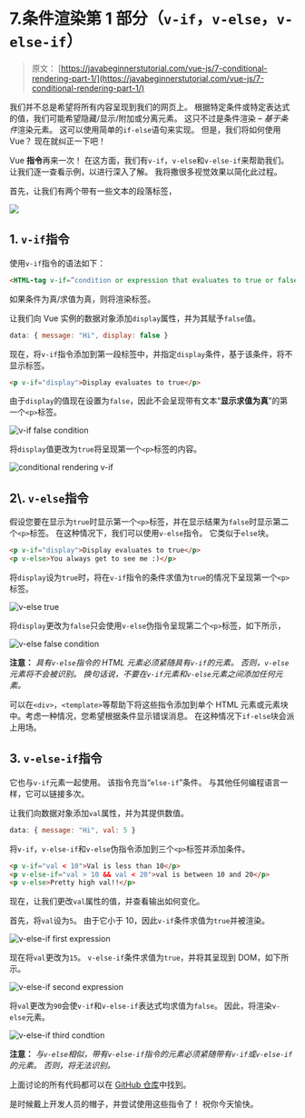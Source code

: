 # 7.条件渲染第 1 部分（`v-if`，`v-else`，`v-else-if`）

> 原文： [https://javabeginnerstutorial.com/vue-js/7-conditional-rendering-part-1/](https://javabeginnerstutorial.com/vue-js/7-conditional-rendering-part-1/)

我们并不总是希望将所有内容呈现到我们的网页上。 根据特定条件或特定表达式的值，我们可能希望隐藏/显示/附加或分离元素。 这只不过是条件渲染 – *基于条件*渲染元素。 这可以使用简单的`if-else`语句来实现。 但是，我们将如何使用 Vue？ 现在就纠正一下吧！

Vue **指令**再来一次！ 在这方面，我们有`v-if`，`v-else`和`v-else-if`来帮助我们。 让我们逐一查看示例，以进行深入了解。 我将撒很多视觉效果以简化此过程。

首先，让我们有两个带有一些文本的段落标签，

![](img/14aaafae94bb48d942bd3f553d948bfd.png)

## **1\. `v-if`指令**

使用`v-if`指令的语法如下：

```html
<HTML-tag v-if=”condition or expression that evaluates to true or false”>
```

如果条件为真/求值为真，则将渲染标签。

让我们向 Vue 实例的数据对象添加`display`属性，并为其赋予`false`值。

```javascript
data: { message: "Hi", display: false } 
```

现在，将`v-if`指令添加到第一段标签中，并指定`display`条件，基于该条件，将不显示标签。

```html
<p v-if="display">Display evaluates to true</p>
```

由于`display`的值现在设置为`false`，因此不会呈现带有文本“**显示求值为真**”的第一个`<p>`标签。

![v-if false condition](img/683e241dceed1bc821e64308c0558eb1.png)

将`display`值更改为`true`将呈现第一个`<p>`标签的内容。

![conditional rendering v-if](img/b81014dd6939b1699e77e2dc0eef84b9.png)

## **2\\. `v-else`指令**

假设您要在显示为`true`时显示第一个`<p>`标签，并在显示结果为`false`时显示第二个`<p>`标签。 在这种情况下，我们可以使用`v-else`指令。 它类似于`else`块。

```html
<p v-if="display">Display evaluates to true</p> 
<p v-else>You always get to see me :)</p>
```

将`display`设为`true`时，将在`v-if`指令的条件求值为`true`的情况下呈现第一个`<p>`标签。

![v-else true](img/7d0940f1b5db61e3875cb2e2263d9f58.png)

将`display`更改为`false`只会使用`v-else`伪指令呈现第二个`<p>`标签，如下所示，

![v-else false condition](img/0f65cbd6fe9e24b6e96377776a4ac52f.png)

**注意：** *具有`v-else`指令的 HTML 元素必须紧随具有`v-if`的元素。 否则，`v-else`元素将不会被识别。 换句话说，不要在`v-if`元素和`v-else`元素之间添加任何元素。*

可以在`<div>`，`<template>`等帮助下将这些指令添加到单个 HTML 元素或元素块中。考虑一种情况，您希望根据条件显示错误消息。 在这种情况下`if-else`块会派上用场。

## **3\. `v-else-if`指令**

它也与`v-if`元素一起使用。 该指令充当“`else-if`”条件。 与其他任何编程语言一样，它可以链接多次。

让我们向数据对象添加`val`属性，并为其提供数值。

```javascript
data: { message: "Hi", val: 5 }
```

将`v-if`，`v-else-if`和`v-else`伪指令添加到三个`<p>`标签并添加条件。

```html
<p v-if="val < 10">Val is less than 10</p> 
<p v-else-if="val > 10 && val < 20">val is between 10 and 20</p> 
<p v-else>Pretty high val!!</p>
```

现在，让我们更改`val`属性的值，并查看输出如何变化。

首先，将`val`设为`5`。 由于它小于 10，因此`v-if`条件求值为`true`并被渲染。

![v-else-if first expression](img/cb9ed33f1627c5ef3a74aed8e5c6292f.png)

现在将`val`更改为`15`。 `v-else-if`条件求值为`true`，并将其呈现到 DOM，如下所示。

![v-else-if second expression](img/29869b7f60d5b9f9d87511893e889e6b.png)

将`val`更改为`90`会使`v-if`和`v-else-if`表达式均求值为`false`。 因此，将渲染`v-else`元素。

![v-else-if third condtion](img/ba1ad56b6d8ad18480db60329a7bb779.png)

**注意：** *与`v-else`相似，带有`v-else-if`指令的元素必须紧随带有`v-if`或`v-else-if`的元素。 否则，将无法识别。*

上面讨论的所有代码都可以在 [GitHub 仓库](https://github.com/JBTAdmin/vuejs)中找到。

是时候戴上开发人员的帽子，并尝试使用这些指令了！ 祝你今天愉快。
